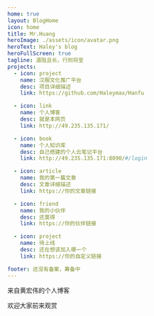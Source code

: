 ```yaml
---
home: true
layout: BlogHome
icon: home
title: Mr.Huang
heroImage: ./assets/icon/avatar.png
heroText: Haley's blog
heroFullScreen: true
tagline: 道阻且长，行则将至
projects:
  - icon: project
    name: 汉服文化推广平台
    desc: 项目详细描述
    link: https://github.com/Haleymax/Hanfu

  - icon: link
    name: 个人博客
    desc: 就是本网页
    link: http://49.235.135.171/

  - icon: book
    name: 个人知识库
    desc: 自己搭建的个人云笔记平台
    link: http://49.235.135.171:8090/#/login

  - icon: article
    name: 我的第一篇文章
    desc: 文章详细描述
    link: https://你的文章链接

  - icon: friend
    name: 我的小伙伴
    desc: 还莫得
    link: https://你的伙伴链接

  - icon: project
    name: 待上线
    desc: 还在想该加入哪一个
    link: https://你的自定义链接

footer: 还没有备案，筹备中
---
```


来自黄宏伟的个人博客

欢迎大家前来观赏


